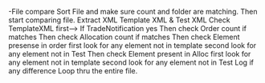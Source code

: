 -File compare 
Sort File and make sure count and folder are matching.
Then start comparing file.
Extract XML Template XML & Test XML
Check TemplateXML  first--> 
If TradeNotification yes 
Then check Order count if matches
  Then check Allocation count  if matches 
     Then check Element presense in order 
	      first look for any element not in template 
		  second look for any element not in Test
	   Then check Element present in Alloc
	      first look for any element not in template 
		  second look for any element not in Test
Log if any difference
Loop thru the entire file.
